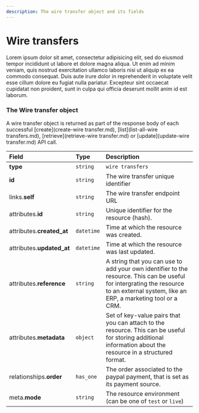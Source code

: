 ```yaml
---
description: The wire transfer object and its fields
---
```


# Wire transfers

Lorem ipsum dolor sit amet, consectetur adipisicing elit, sed do eiusmod tempor incididunt ut labore et dolore magna aliqua. Ut enim ad minim veniam, quis nostrud exercitation ullamco laboris nisi ut aliquip ex ea commodo consequat. Duis aute irure dolor in reprehenderit in voluptate velit esse cillum dolore eu fugiat nulla pariatur. Excepteur sint occaecat cupidatat non proident, sunt in culpa qui officia deserunt mollit anim id est laborum.

### The Wire transfer object

A wire transfer object is returned as part of the response body of each successful [create](create-wire transfer.md), [list](list-all-wire transfers.md), [retrieve](retrieve-wire transfer.md) or [update](update-wire transfer.md) API call.

| Field | Type | Description |
| :--- | :--- | :--- |
| **type** | `string` | `wire transfers` |
| **id** | `string` | The wire transfer unique identifier |
| links.**self** | `string` | The wire transfer endpoint URL |
| attributes.**id** | `string` | Unique identifier for the resource (hash). |
| attributes.**created_at** | `datetime` | Time at which the resource was created. |
| attributes.**updated_at** | `datetime` | Time at which the resource was last updated. |
| attributes.**reference** | `string` | A string that you can use to add your own identifier to the resource. This can be useful for intergrating the resource to an external system, like an ERP, a marketing tool or a CRM. |
| attributes.**metadata** | `object` | Set of key-value pairs that you can attach to the resource. This can be useful for storing additional information about the resource in a structured format. |
| relationships.**order** | `has_one` | The order associated to the paypal payment, that is set as its payment source. |
| meta.**mode** | `string` | The resource environment \(can be one of `test` or `live`\) |
